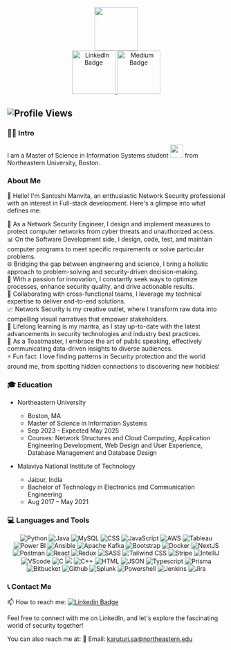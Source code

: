 <div id="header" align="center">
  <img src="https://media.giphy.com/media/M9gbBd9nbDrOTu1Mqx/giphy.gif" width="100"/>
</div>

<div align="center">
  <a href="https://www.linkedin.com/in/manvita-karuturi/">
    <img src="https://img.shields.io/badge/LinkedIn-blue?style=for-the-badge&logo=linkedin&logoColor=white" alt="LinkedIn Badge"/ width="100"/>
  </a>
  <a href="https://santoshimanvita.netlify.app/">
    <img src="https://img.shields.io/badge/My-Portfolio-blue" alt="Medium Badge"/ width="100">
  </a>
</div>

![Profile Views](https://komarev.com/ghpvc/?username=smank7j&label=Profile+Views&color=blueviolet)
---
### :woman_technologist: Intro

I am a Master of Science in Information Systems student <img src="https://media.giphy.com/media/WUlplcMpOCEmTGBtBW/giphy.gif" width="30"> from Northeastern University, Boston. 
 
### About Me

👩‍ Hello! I'm Santoshi Manvita, an enthusiastic Network Security professional with an interest in Full-stack development. Here's a glimpse into what defines me:

🔧 As a Network Security Engineer, I design and implement measures to protect computer networks from cyber threats and unauthorized access.<br>
📊 On the Software Development side, I design, code, test, and maintain computer programs to meet specific requirements or solve particular problems.<br>
🌐 Bridging the gap between engineering and science, I bring a holistic approach to problem-solving and security-driven decision-making.<br>
🚀 With a passion for innovation, I constantly seek ways to optimize processes, enhance security quality, and drive actionable results.<br>
🤝 Collaborating with cross-functional teams, I leverage my technical expertise to deliver end-to-end solutions.<br>
📈 Network Security is my creative outlet, where I transform raw data into compelling visual narratives that empower stakeholders.<br>
🌱 Lifelong learning is my mantra, as I stay up-to-date with the latest advancements in security technologies and industry best practices.<br>
🎤 As a Toastmaster, I embrace the art of public speaking, effectively communicating data-driven insights to diverse audiences.<br>
⚡ Fun fact: I love finding patterns in Security protection and the world around me, from spotting hidden connections to discovering new hobbies!<br>

### 🎓 Education
- Northeastern University 
  - Boston, MA
  - Master of Science in Information Systems
  - Sep 2023 - Expected May 2025
  - Courses: Network Structures and Cloud Computing, Application Engineering Development, Web Design and User Experience, Database Management and Database Design

- Malaviya National Institute of Technology
  - Jaipur, India
  - Bachelor of Technology in Electronics and Communication Engineering
  - Aug 2017 – May 2021

### 💻 Languages and Tools

<p align="center">
  <img src="https://img.shields.io/badge/Python-FFD43B?style=for-the-badge&logo=python&logoColor=blue" alt="Python"/>
  <img src="https://img.shields.io/badge/java-%23ED8B00.svg?style=for-the-badge&logo=openjdk&logoColor=white" alt="Java"/>
  <img src="https://img.shields.io/badge/MySQL-005C84?style=for-the-badge&logo=mysql&logoColor=white" alt="MySQL"/>
  <img src="https://img.shields.io/badge/CSS3-1572B6?style=for-the-badge&logo=css3&logoColor=white" alt="CSS"/>
  <img src="https://img.shields.io/badge/JavaScript-323330?style=for-the-badge&logo=javascript&logoColor=F7DF1E" alt="JavaScript"/>
  <img src="https://img.shields.io/badge/Amazon_AWS-FF9900?style=for-the-badge&logo=amazonaws&logoColor=white" alt="AWS"/>
  <img src="https://img.shields.io/badge/Tableau-E97627?style=for-the-badge&logo=Tableau&logoColor=white" alt="Tableau"/>
  <img src="https://img.shields.io/badge/PowerBI-F2C811?style=for-the-badge&logo=Power%20BI&logoColor=white" alt="Power BI"/>
  <img src="https://img.shields.io/badge/Ansible-000000?style=for-the-badge&logo=ansible&logoColor=white" alt="Ansible"/>
  <img src="https://img.shields.io/badge/Apache_Kafka-231F20?style=for-the-badge&logo=apache-kafka&logoColor=white" alt="Apache Kafka"/>
  <img src="https://img.shields.io/badge/Bootstrap-563D7C?style=for-the-badge&logo=bootstrap&logoColor=white" alt="Bootstrap"/>
  <img src="https://img.shields.io/badge/Docker-2CA5E0?style=for-the-badge&logo=docker&logoColor=white" alt="Docker"/>
  <img src="https://img.shields.io/badge/next%20js-000000?style=for-the-badge&logo=nextdotjs&logoColor=white" alt="NextJS"/>
   <img src="https://img.shields.io/badge/Postman-FF6C37?style=for-the-badge&logo=Postman&logoColor=white" alt="Postman"/>
   <img src="https://img.shields.io/badge/React-20232A?style=for-the-badge&logo=react&logoColor=61DAFB" alt="React"/>
   <img src="https://img.shields.io/badge/Redux-593D88?style=for-the-badge&logo=redux&logoColor=white" alt="Redux"/>
   <img src="https://img.shields.io/badge/Sass-CC6699?style=for-the-badge&logo=sass&logoColor=white" alt="SASS"/>
  <img src="https://img.shields.io/badge/Tailwind_CSS-38B2AC?style=for-the-badge&logo=tailwind-css&logoColor=white" alt="Tailwind CSS"/>
  <img src="https://img.shields.io/badge/Stripe-626CD9?style=for-the-badge&logo=Stripe&logoColor=white" alt="Stripe"/>
  <img src="https://img.shields.io/badge/IntelliJ_IDEA-000000.svg?style=for-the-badge&logo=intellij-idea&logoColor=white" alt="IntelliJ"/>
  <img src="https://img.shields.io/badge/VSCode-0078D4?style=for-the-badge&logo=visual%20studio%20code&logoColor=white" alt="VScode"/>
  <img src="https://img.shields.io/badge/C-00599C?style=for-the-badge&logo=c&logoColor=white" alt="C"/>
  <img src="https://img.shields.io/badge/C%23-239120?style=for-the-badge&logo=csharp&logoColor=white alt="C#"/>
  <img src="https://img.shields.io/badge/C%2B%2B-00599C?style=for-the-badge&logo=c%2B%2B&logoColor=white" alt="C++"/>
    <img src="https://img.shields.io/badge/HTML5-E34F26?style=for-the-badge&logo=html5&logoColor=white" alt="HTML"/>
    <img src="https://img.shields.io/badge/json-5E5C5C?style=for-the-badge&logo=json&logoColor=white" alt="JSON"/>
    <img src="https://img.shields.io/badge/TypeScript-007ACC?style=for-the-badge&logo=typescript&logoColor=white" alt="Typescript"/>
    <img src="https://img.shields.io/badge/Prisma-3982CE?style=for-the-badge&logo=Prisma&logoColor=white" alt="Prisma"/>
  <img src="https://img.shields.io/badge/Bitbucket-0747a6?style=for-the-badge&logo=bitbucket&logoColor=white" alt="Bitbucket"/>
  <img src="https://img.shields.io/badge/GitHub-100000?style=for-the-badge&logo=github&logoColor=white" alt="Github"/>
  <img src="https://img.shields.io/badge/Splunk-000000?style=for-the-badge&logo=Splunk&logoColor=white" alt="Splunk"/>
  <img src="https://img.shields.io/badge/powershell-5391FE?style=for-the-badge&logo=powershell&logoColor=white" alt="Powershell"/>
  <img src="https://img.shields.io/badge/Jenkins-D24939?style=for-the-badge&logo=Jenkins&logoColor=white" alt="Jenkins"/>
   <img src="https://img.shields.io/badge/Jira-0052CC?style=for-the-badge&logo=Jira&logoColor=white" alt="Jira"/>
</p>

### 📞 Contact Me

📫 How to reach me: [![Linkedin Badge](https://img.shields.io/badge/-Linkedin-blue?style=flat&logo=Linkedin&logoColor=white)](https://www.linkedin.com/in/manvita-karuturi/)

Feel free to connect with me on LinkedIn, and let's explore the fascinating world of security together!

You can also reach me at:
📧 Email: karuturi.sa@northeastern.edu


<!---
smank7/smank7 is a ✨ special ✨ repository because its `README.md` (this file) appears on your GitHub profile.
You can click the Preview link to take a look at your changes.
--->
